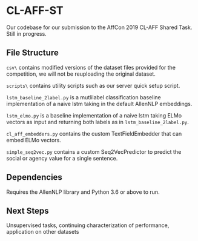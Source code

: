 # CL-AFF-ST
Our codebase for our submission to the AffCon 2019 CL-AFF Shared Task. Still in progress.

## File Structure
`csv\` contains modified versions of the dataset files provided for the competition, we will not be reuploading the original dataset.

`scripts\` contains utility scripts such as our server quick setup script.

`lstm_baseline_2label.py` is a mutlilabel classification baseline implementation of a naive lstm taking in the default AllenNLP embeddings.

`lstm_elmo.py` is a baseline implementation of a naive lstm taking ELMo vectors as input and returning both labels as in `lstm_baseline_2label.py`.

`cl_aff_embedders.py` contains the custom TextFieldEmbedder that can embed ELMo vectors.

`simple_seq2vec.py` contains a custom Seq2VecPredictor to predict the social or agency value for a single sentence.

## Dependencies
Requires the AllenNLP library and Python 3.6 or above to run.

## Next Steps
Unsupervised tasks, continuing characterization of performance, application on other datasets
